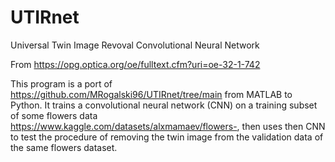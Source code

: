 # UTIRnet
Universal Twin Image Revoval Convolutional Neural Network

From https://opg.optica.org/oe/fulltext.cfm?uri=oe-32-1-742

This program is a port of https://github.com/MRogalski96/UTIRnet/tree/main from MATLAB to Python. It trains a convolutional neural network (CNN) on a training subset of some flowers data https://www.kaggle.com/datasets/alxmamaev/flowers-, then uses then CNN to test the procedure of removing the twin image from the validation data of the same flowers dataset.

